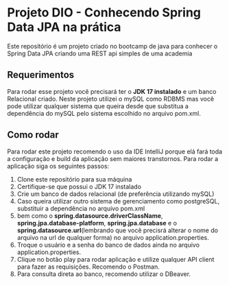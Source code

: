 # Projeto DIO - Conhecendo Spring Data JPA na prática

Este repositório é um projeto criado no bootcamp de java para
conhecer o Spring Data JPA criando uma REST api simples de uma academia

## Requerimentos

Para rodar esse projeto você precisará ter o <strong>JDK 17 instalado</strong> e um 
banco Relacional criado. Neste projeto utilizei o mySQL como RDBMS mas você pode utilizar 
qualquer sistema que queira desde que substitua a dependência do mySQL pelo sistema escolhido no arquivo pom.xml.

## Como rodar

Para rodar este projeto recomendo o uso da IDE IntelliJ porque elá fará toda a configuração e build da aplicação
sem maiores transtornos. Para rodar a aplicação siga os seguintes passos:

1. Clone este repositório para sua máquina
2. Certifique-se que possui o JDK 17 instalado
3. Crie um banco de dados relacional (de preferência utilizando mySQL)
4. Caso queira utilizar outro sistema de gerenciamento como postgreSQL, substituir a dependência no arquivo pom.xml
5. bem como o <strong>spring.datasource.driverClassName</strong>, <strong>spring.jpa.database-platform</strong>, <strong>spring.jpa.database</strong> e
o <strong>spring.datasource.url</strong>(lembrando que você precisrá alterar o nome do arquivo na url de qualquer forma) no arquivo application.properties.
6. Troque o usuário e a senha do banco de dados ainda no arquivo application.properties.
7. Clique no botão play para rodar aplicação e utilize qualquer API client para fazer as requisições. Recomendo o Postman.
8. Para consulta direta ao banco, recomendo utilizar o DBeaver.